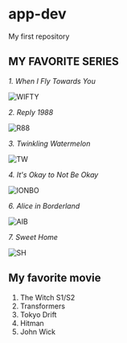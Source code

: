 # app-dev
My first repository
## **MY FAVORITE SERIES**
*1. When I Fly Towards You*

![WIFTY](https://dramaslot.com/wp-content/uploads/2023/08/When-I-Fly-Towards-You.webp)

*2. Reply 1988*

![R88](https://occ-0-8407-116.1.nflxso.net/dnm/api/v6/E8vDc_W8CLv7-yMQu8KMEC7Rrr8/AAAABQiLySv67Z00six6BhU4PgKg_NXjsV_7gyzO_2FklWxZfb3-ZTCvYbGG8oH3WcDKvMdR3gibmujM2Kp7Wm25ubT4AdlKuHMCSyYj.jpg?r=751)

*3. Twinkling Watermelon*

![TW](https://www.kpopmap.com/wp-content/uploads/2023/11/tvN-Twinkling-Watermelon-Viva-La-Vida-Moments.jpg)

*4. It's Okay to Not Be Okay*

![IONBO](https://ahjummamshies.com/wp-content/uploads/2020/08/pbio-poster.jpg)

*6. Alice in Borderland*

![AIB](https://static.wikia.nocookie.net/drama/images/3/38/Alice_in_Borderland.png/revision/latest?cb=20201217025626)

*7. Sweet Home*

![SH](https://www.kworldnow.com/wp-content/uploads/2021/01/sweet-1.jpg)

## **My favorite movie**
1. The Witch S1/S2
2. Transformers
3. Tokyo Drift
4. Hitman
5. John Wick
